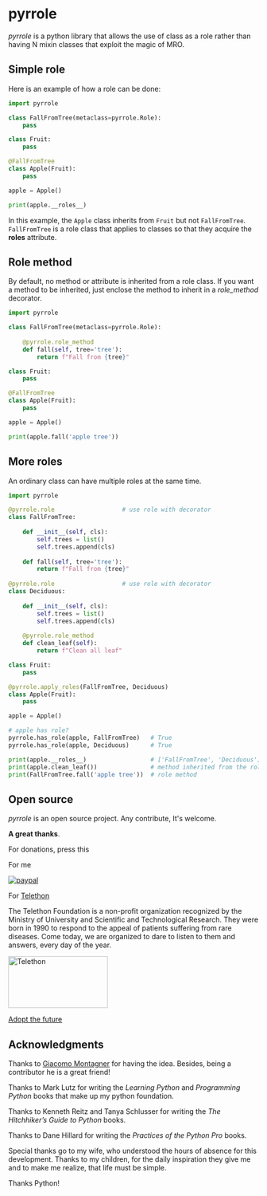 # pyrrole

_pyrrole_ is a python library that allows the use of class as a role rather than having N mixin classes that exploit the magic of MRO.

## Simple role

Here is an example of how a role can be done:

```python
import pyrrole

class FallFromTree(metaclass=pyrrole.Role):
    pass

class Fruit:
    pass

@FallFromTree
class Apple(Fruit):
    pass

apple = Apple()

print(apple.__roles__)
```

In this example, the `Apple` class inherits from `Fruit` but not `FallFromTree`. 
`FallFromTree` is a role class that applies to classes so that they acquire the **__roles__** attribute.

## Role method

By default, no method or attribute is inherited from a role class. 
If you want a method to be inherited, just enclose the method to inherit in a _role_method_ decorator.

```python
import pyrrole

class FallFromTree(metaclass=pyrrole.Role):
    
    @pyrrole.role_method
    def fall(self, tree='tree'):
        return f"Fall from {tree}"

class Fruit:
    pass

@FallFromTree
class Apple(Fruit):
    pass

apple = Apple()

print(apple.fall('apple tree'))
```

## More roles

An ordinary class can have multiple roles at the same time.

```python
import pyrrole

@pyrrole.role                   # use role with decorator
class FallFromTree:
    
    def __init__(self, cls):
        self.trees = list()
        self.trees.append(cls)
    
    def fall(self, tree='tree'):
        return f"Fall from {tree}"
    
@pyrrole.role                   # use role with decorator
class Deciduous:
    
    def __init__(self, cls):
        self.trees = list()
        self.trees.append(cls)
    
    @pyrrole.role_method
    def clean_leaf(self):
        return f"Clean all leaf"

class Fruit:
    pass

@pyrrole.apply_roles(FallFromTree, Deciduous)
class Apple(Fruit):
    pass

apple = Apple()

# apple has role?
pyrrole.has_role(apple, FallFromTree)   # True
pyrrole.has_role(apple, Deciduous)      # True

print(apple.__roles__)                  # ['FallFromTree', 'Deciduous']
print(apple.clean_leaf())               # method inherited from the role
print(FallFromTree.fall('apple tree'))  # role method
```

## Open source
_pyrrole_ is an open source project. Any contribute, It's welcome.

**A great thanks**.

For donations, press this

For me

[![paypal](https://www.paypalobjects.com/en_US/i/btn/btn_donateCC_LG.gif)](https://www.paypal.me/guos)

For [Telethon](http://www.telethon.it/)

The Telethon Foundation is a non-profit organization recognized by the Ministry of University and Scientific and Technological Research.
They were born in 1990 to respond to the appeal of patients suffering from rare diseases.
Come today, we are organized to dare to listen to them and answers, every day of the year.

<a href="https://www.telethon.it/sostienici/dona-ora"> <img src="https://www.telethon.it/dev/_nuxt/img/c6d474e.svg" alt="Telethon" title="Telethon" width="200" height="104" /> </a>

[Adopt the future](https://www.ioadottoilfuturo.it/)


## Acknowledgments

Thanks to [Giacomo Montagner](https://github.com/kromg) for having the idea. Besides, being a contributor he is a great friend!

Thanks to Mark Lutz for writing the _Learning Python_ and _Programming Python_ books that make up my python foundation.

Thanks to Kenneth Reitz and Tanya Schlusser for writing the _The Hitchhiker’s Guide to Python_ books.

Thanks to Dane Hillard for writing the _Practices of the Python Pro_ books.

Special thanks go to my wife, who understood the hours of absence for this development. 
Thanks to my children, for the daily inspiration they give me and to make me realize, that life must be simple.

Thanks Python!